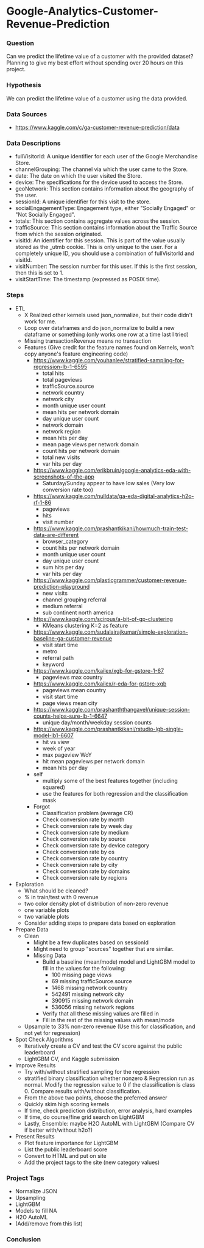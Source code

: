 # Google-Analytics-Customer-Revenue-Prediction

### Question

Can we predict the lifetime value of a customer with the provided dataset?  Planning to give my best effort without spending over 20 hours on this project.

### Hypothesis

We can predict the lifetime value of a customer using the data provided.  

### Data Sources

- https://www.kaggle.com/c/ga-customer-revenue-prediction/data

### Data Descriptions

- fullVisitorId: A unique identifier for each user of the Google Merchandise Store.
- channelGrouping: The channel via which the user came to the Store.
- date: The date on which the user visited the Store.
- device: The specifications for the device used to access the Store.
- geoNetwork: This section contains information about the geography of the user.
- sessionId: A unique identifier for this visit to the store.
- socialEngagementType: Engagement type, either "Socially Engaged" or "Not Socially Engaged".
- totals: This section contains aggregate values across the session.
- trafficSource: This section contains information about the Traffic Source from which the session originated.
- visitId: An identifier for this session. This is part of the value usually stored as the _utmb cookie. This is only unique to the user. For a completely unique ID, you should use a combination of fullVisitorId and visitId.
- visitNumber: The session number for this user. If this is the first session, then this is set to 1.
- visitStartTime: The timestamp (expressed as POSIX time).

### Steps

- ETL
  - X Realized other kernels used json_normalize, but their code didn't work for me.
  - Loop over dataframes and do json_normalize to build a new dataframe or something (only works one row at a time last I tried)
  - Missing transactionRevenue means no transaction
  - Features (Give credit for the feature names found on Kernels, won't copy anyone's feature engineering code)
    - https://www.kaggle.com/youhanlee/stratified-sampling-for-regression-lb-1-6595
      - total hits
      - total pageviews
      - trafficSource.source
      - network country
      - network city  
      - month unique user count
      - mean hits per network domain
      - day unique user count
      - network domain
      - network region
      - mean hits per day
      - mean page views per network domain
      - count hits per network domain
      - total new visits
      - var hits per day
    - https://www.kaggle.com/erikbruin/google-analytics-eda-with-screenshots-of-the-app
      - Saturday/Sunday appear to have low sales (Very low conversion rate too)
    - https://www.kaggle.com/nulldata/ga-eda-digital-analytics-h2o-rf-1-86
      - pageviews
      - hits
      - visit number
    - https://www.kaggle.com/prashantkikani/howmuch-train-test-data-are-different
      - browser_category
      - count hits per network domain
      - month unique user count
      - day unique user count
      - sum hits per day
      - var hits per day
    - https://www.kaggle.com/plasticgrammer/customer-revenue-prediction-playground
      - new visits
      - channel grouping referral
      - medium referral
      - sub continent north america
    - https://www.kaggle.com/scirpus/a-bit-of-gp-clustering
      - KMeans clustering K=2 as feature
    - https://www.kaggle.com/sudalairajkumar/simple-exploration-baseline-ga-customer-revenue
      - visit start time
      - metro
      - referral path
      - keyword
    - https://www.kaggle.com/kailex/xgb-for-gstore-1-67
      - pageviews max country
    - https://www.kaggle.com/kailex/r-eda-for-gstore-xgb
      - pageviews mean country
      - visit start time
      - page views mean city
    - https://www.kaggle.com/prashanththangavel/unique-session-counts-helps-sure-lb-1-6647
      - unique day/month/weekday session counts
    - https://www.kaggle.com/prashantkikani/rstudio-lgb-single-model-lb1-6607
      - hit vs view
      - week of year
      - max pageview WoY
      - hit mean pageviews per network domain
      - mean hits per day
    - self
      - multiply some of the best features together (including squared)
      - use the features for both regression and the classification mask
    - Forgot
      - Classification problem (average CR)
      - Check conversion rate by month
      - Check conversion rate by week day
      - Check conversion rate by medium
      - Check conversion rate by source
      - Check conversion rate by device category
      - Check conversion rate by os
      - Check conversion rate by country
      - Check conversion rate by city
      - Check conversion rate by domains
      - Check conversion rate by regions
- Exploration
  - What should be cleaned?
  - % in train/test with 0 revenue
  - two color density plot of distribution of non-zero revenue
  - one variable plots
  - two variable plots
  - Consider adding steps to prepare data based on exploration
- Prepare Data
  - Clean
    - Might be a few duplicates based on sessionId
    - Might need to group "sources" together that are similar.
    - Missing Data
      - Build a baseline (mean/mode) model and LightGBM model to fill in the values for the following:
        - 100 missing page views
        - 69 missing trafficSource.source
        - 1468 missing network country
        - 542491 missing network city  
        - 390915 missing network domain
        - 536056 missing network regions
      - Verify that all these missing values are filled in
      - Fill in the rest of the missing values with mean/mode
  - Upsample to 33% non-zero revenue (Use this for classification, and not yet for regression)
- Spot Check Algorithms
  - Iteratively create a CV and test the CV score against the public leaderboard
  - LightGBM CV, and Kaggle submission
- Improve Results
  - Try with/without stratified sampling for the regression
  - stratified binary classification whether nonzero & Regression run as normal.  Modify the regression value to 0 if the classification is class 0.  Compare results with/without classification.
  - From the above two points, choose the preferred answer
  - Quickly skim high scoring kernels
  - If time, check prediction distribution, error analysis, hard examples
  - If time, do course/fine grid search on LightGBM
  - Lastly, Ensemble: maybe H2O AutoML with LightGBM (Compare CV if better with/without h2o?)
- Present Results
  - Plot feature importance for LightGBM
  - List the public leaderboard score
  - Convert to HTML and put on site
  - Add the project tags to the site (new category values)

### Project Tags

- Normalize JSON
- Upsampling
- LightGBM
- Models to fill NA
- H2O AutoML
- (Add/remove from this list)

### Conclusion
